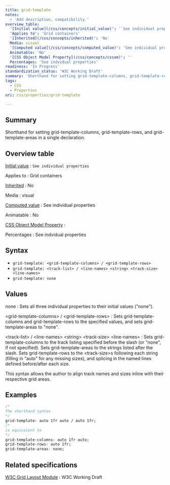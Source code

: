```yaml
---
title: grid-template
notes:
  - 'Add description, compatibility.'
overview_table:
  '[Initial value](/css/concepts/initial_value)': '`See individual properties`'
  'Applies to': 'Grid containers'
  '[Inherited](/css/concepts/inherited)': 'No'
  Media: visual
  '[Computed value](/css/concepts/computed_value)': 'See individual properties'
  Animatable: 'No'
  '[CSS Object Model Property](/css/concepts/cssom)': ''
  Percentages: 'See indvidual properties'
readiness: 'In Progress'
standardization_status: 'W3C Working Draft'
summary: 'Shorthand for setting grid-template-columns, grid-template-rows, and grid-template-areas in a single declaration.'
tags:
  - CSS
  - Properties
uri: css/properties/grid-template

---
```

## <span>Summary</span>

Shorthand for setting grid-template-columns, grid-template-rows, and grid-template-areas in a single declaration.

## <span>Overview table</span>

[Initial value](/css/concepts/initial_value)
:   `See individual properties`

Applies to
:   Grid containers

[Inherited](/css/concepts/inherited)
:   No

Media
:   visual

[Computed value](/css/concepts/computed_value)
:   See individual properties

Animatable
:   No

[CSS Object Model Property](/css/concepts/cssom)
:

Percentages
:   See indvidual properties

## <span>Syntax</span>

-   `grid-template: <grid-template-columns> / <grid-template-rows>`
-   `grid-template: <track-list> / <line-names> <string> <track-size> <line-names>`
-   `grid-template: none`

## <span>Values</span>

none
:   Sets all three individual properties to their initial values ("none").

\<grid-template-columns\> / \<grid-template-rows\>
:   Sets grid-template-columns and grid-template-rows to the specified values, and sets grid-template-areas to "none".

\<track-list\> / \<line-names\> \<string\> \<track-size\> \<line-names\>
:   Sets grid-template-columns to the track listing specified before the slash (or "none", if not specified). Sets grid-template-areas to the strings listed after the slash. Sets grid-template-rows to the \<track-size\>s following each string (filling in "auto" for any missing sizes), and splicing in the named lines defined before/after each size.

This syntax allows the author to align track names and sizes inline with their respective grid areas.

## <span>Examples</span>

``` css
/*
The shorthand syntax
*/
grid-template: auto 1fr auto / auto 1fr;
/*
is equivalent to
*/
grid-template-columns: auto 1fr auto;
grid-template-rows: auto 1fr;
grid-template-areas: none;
```

## <span>Related specifications</span>

[W3C Grid Layout Module](http://www.w3.org/TR/css3-grid-layout)
:   W3C Working Draft
